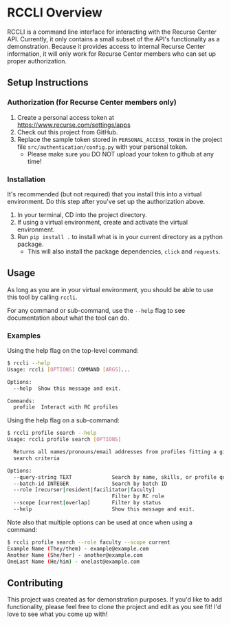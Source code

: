 # RCCLI Overview

RCCLI is a command line interface for interacting with the Recurse Center API. Currently, it only 
contains a small subset of the API's functionality as a demonstration. Because it provides access to
internal Recurse Center information, it will only work for Recurse Center members who can set up 
proper authorization.

## Setup Instructions
### Authorization (for Recurse Center members only)
1. Create a personal access token at https://www.recurse.com/settings/apps
1. Check out this project from GitHub.
1. Replace the sample token stored in `PERSONAL_ACCESS_TOKEN` in the project file 
   `src/authentication/config.py` with your personal token. 
   - Please make sure you DO NOT upload your token to github at any time!


### Installation
It's recommended (but not required) that you install this into a virtual environment. Do this step
after you've set up the authorization above.

1. In your terminal, CD into the project directory.
1. If using a virtual environment, create and activate the virtual environment.
1. Run `pip install .` to install what is in your current directory as a python package.
    - This will also install the package dependencies, `click` and `requests`. 

## Usage
As long as you are in your virtual environment, you should be able to use this tool by calling 
`rccli`.

For any command or sub-command, use the `--help` flag to see documentation about what the tool can 
do.

### Examples
Using the help flag on the top-level command:
```bash
$ rccli --help
Usage: rccli [OPTIONS] COMMAND [ARGS]...

Options:
  --help  Show this message and exit.

Commands:
  profile  Interact with RC profiles
```

Using the help flag on a sub-command:
```bash
$ rccli profile search --help
Usage: rccli profile search [OPTIONS]

  Returns all names/pronouns/email addresses from profiles fitting a given
  search criteria

Options:
  --query-string TEXT             Search by name, skills, or profile questions
  --batch-id INTEGER              Search by batch ID
  --role [recurser|resident|facilitator|faculty]
                                  Filter by RC role
  --scope [current|overlap]       Filter by status
  --help                          Show this message and exit.
```

Note also that multiple options can be used at once when using a command:
```bash
$ rccli profile search --role faculty --scope current
Example Name (They/them) - example@example.com
Another Name (She/her) - another@example.com
OneLast Name (He/him) - onelast@example.com
```

## Contributing
This project was created as for demonstration purposes. If you'd like to add functionality, please 
feel free to clone the project and edit as you see fit! I'd love to see what you come up with!
